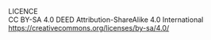 LICENCE  
CC BY-SA 4.0 DEED
Attribution-ShareAlike 4.0 International
https://creativecommons.org/licenses/by-sa/4.0/
